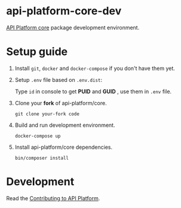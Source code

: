 # api-platform-core-dev
[API Platform core](https://github.com/api-platform/core)
package development environment.

# Setup guide

1. Install `git`, `docker` and `docker-compose` if you don't have them yet.

2. Setup `.env` file based on `.env.dist`:

    Type `id` in console to get **PUID** and **GUID** , use them in `.env` file.

3. Clone your **fork** of api-platform/core.

     ```
     git clone your-fork code
     ```
     
4. Build and run development environment.

     ```
     docker-compose up
     ```

5. Install api-platform/core dependencies.

     ```
     bin/composer install
     ```

# Development

Read the [Contributing to API Platform](https://github.com/api-platform/core/blob/master/CONTRIBUTING.md).
